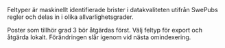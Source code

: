 Feltyper är maskinellt identifierade brister i datakvaliteten utifrån SwePubs regler och delas in i olika allvarlighetsgrader.   

Poster som tillhör grad 3 bör åtgärdas först. Välj feltyp för export och åtgärda lokalt. Förändringen slår igenom vid nästa omindexering. 


